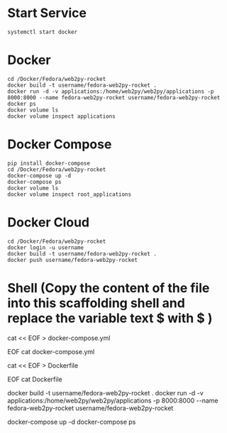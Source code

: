# Start Service
	systemctl start docker

# Docker
	cd /Docker/Fedora/web2py-rocket
	docker build -t username/fedora-web2py-rocket .
	docker run -d -v applications:/home/web2py/web2py/applications -p 8000:8000 --name fedora-web2py-rocket username/fedora-web2py-rocket
	docker ps 
	docker volume ls
	docker volume inspect applications

# Docker Compose
	pip install docker-compose
	cd /Docker/Fedora/web2py-rocket
	docker-compose up -d
	docker-compose ps
	docker volume ls
	docker volume inspect root_applications

# Docker Cloud
	cd /Docker/Fedora/web2py-rocket
	docker login -u username
	docker build -t username/fedora-web2py-rocket .
	docker push username/fedora-web2py-rocket

# Shell (Copy the content of the file into this scaffolding shell and replace the variable text $ with \$ )
cat << EOF > docker-compose.yml

EOF
cat docker-compose.yml

cat << EOF > Dockerfile

EOF
cat Dockerfile

docker build -t username/fedora-web2py-rocket .
docker run -d -v applications:/home/web2py/web2py/applications -p 8000:8000 --name fedora-web2py-rocket username/fedora-web2py-rocket

docker-compose up -d
docker-compose ps
